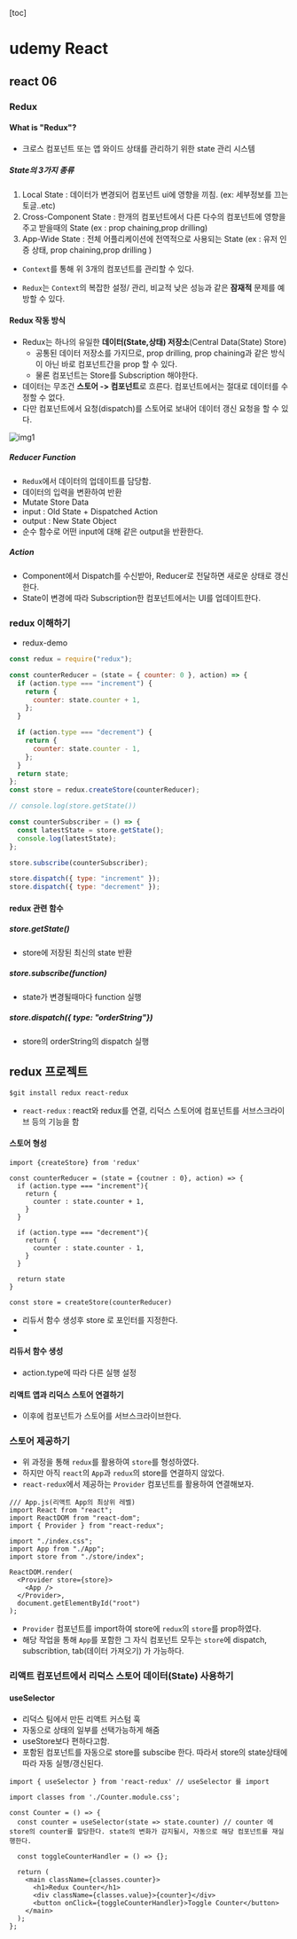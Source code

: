 [toc]
# udemy React 
## react 06
### Redux
#### What is "Redux"?
- 크로스 컴포넌트 또는 앱 와이드 상태를 관리하기 위한 state 관리 시스템

##### State의 3가지 종류
1. Local State : 데이터가 변경되어 컴포넌트 ui에 영향을 끼침. (ex: 세부정보를 끄는 토글..etc)
2. Cross-Component State : 한개의 컴포넌트에서 다른 다수의 컴포넌트에 영향을 주고 받을때의 State (ex : prop chaining,prop drilling)
3. App-Wide State : 전체 어플리케이션에 전역적으로 사용되는 State (ex : 유저 인증 상태, prop chaining,prop drilling )
- `Context`를 통해 위 3개의 컴포넌트를 관리할 수 있다.

- `Redux`는 `Context`의 복잡한 설정/ 관리, 비교적 낮은 성능과 같은 **잠재적** 문제를 예방할 수 있다.

#### Redux 작동 방식
- Redux는 하나의 유일한 **데이터(State,상태) 저장소**(Central Data(State) Store)
  - 공통된 데이터 저장소를 가지므로, prop drilling, prop chaining과 같은 방식이 아닌 바로 컴포넌트간을 prop 할 수 있다.
  - 물론 컴포넌트는 Store를 Subscription 해야한다.
- 데이터는 무조건 **스토어 -> 컴포넌트**로 흐른다. 컴포넌트에서는 절대로 데이터를 수정할 수 없다.
- 다만 컴포넌트에서 요청(dispatch)를 스토어로 보내어 데이터 갱신 요청을 할 수 있다.


![img1](./img/img1.jpg)

##### Reducer Function
- `Redux`에서 데이터의 업데이트를 담당함.
- 데이터의 입력을 변환하여 반환
- Mutate Store Data
- input : Old State + Dispatched Action
- output : New State Object
- 순수 함수로 어떤 input에 대해 같은 output을 반환한다. 


##### Action
- Component에서 Dispatch를 수신받아, Reducer로 전달하면 새로운 상태로 갱신한다.
- State이 변경에 따라 Subscription한 컴포넌트에서는 UI를 업데이트한다.

### redux 이해하기
- redux-demo
```javascript
const redux = require("redux");

const counterReducer = (state = { counter: 0 }, action) => {
  if (action.type === "increment") {
    return {
      counter: state.counter + 1,
    };
  }

  if (action.type === "decrement") {
    return {
      counter: state.counter - 1,
    };
  }
  return state;
};
const store = redux.createStore(counterReducer);

// console.log(store.getState())

const counterSubscriber = () => {
  const latestState = store.getState();
  console.log(latestState);
};

store.subscribe(counterSubscriber);

store.dispatch({ type: "increment" });
store.dispatch({ type: "decrement" });
```
#### redux 관련 함수
##### store.getState()
- store에 저장된 최신의 state 반환

##### store.subscribe(function)
- state가 변경될때마다 function 실행

##### store.dispatch({ type: "orderString"}) 
- store의 orderString의 dispatch 실행

## redux 프로젝트
```git bash
$git install redux react-redux
```
- `react-redux` : react와 redux를 연결, 리덕스 스토어에 컴포넌트를 서브스크라이브 등의 기능을 함

#### 스토어 형성
```react
import {createStore} from 'redux'

const counterReducer = (state = {coutner : 0}, action) => {
  if (action.type === "increment"){
    return {
      counter : state.counter + 1,
    }
  }

  if (action.type === "decrement"){
    return {
      counter : state.counter - 1,
    }
  }

  return state
}

const store = createStore(counterReducer)
```
- 리듀서 함수 생성후 store 로 포인터를 지정한다.
- 
#### 리듀서 함수 생성
- action.type에 따라 다른 실행 설정

#### 리액트 앱과 리덕스 스토어 연결하기
- 이후에 컴포넌트가 스토어를 서브스크라이브한다.

### 스토어 제공하기
- 위 과정을 통해 `redux`를 활용하여 `store`를 형성하였다.
- 하지만 아직 `react`의 `App`과 `redux`의 store를 연결하지 않았다.
- `react-redux`에서 제공하는 `Provider` 컴포넌트를 활용하여 연결해보자.

```react
/// App.js(리액트 App의 최상위 레벨)
import React from "react";
import ReactDOM from "react-dom";
import { Provider } from "react-redux";

import "./index.css";
import App from "./App";
import store from "./store/index";

ReactDOM.render(
  <Provider store={store}>
    <App />
  </Provider>,
  document.getElementById("root")
);
```
- `Provider` 컴포넌트를 import하여 store에 `redux`의 `store`를 prop하였다.
- 해당 작업을 통해 `App`를 포함한 그 자식 컴포넌트 모두는 `store`에 dispatch, subscribtion, tab(데이터 가져오기) 가 가능하다.

### 리액트 컴포넌트에서 리덕스 스토어 데이터(State) 사용하기
#### useSelector
- 리덕스 팀에서 만든 리액트 커스텀 훅
- 자동으로 상태의 일부를 선택가능하게 해줌
- useStore보다 편하다고함.
- 포함된 컴포넌트를 자동으로 store를 subscibe 한다. 따라서 store의 state상태에 따라 자동 실행/갱신된다.

```react
import { useSelector } from 'react-redux' // useSelector 를 import 

import classes from './Counter.module.css';

const Counter = () => {
  const counter = useSelector(state => state.counter) // counter 에 store의 counter를 할당한다. state의 변화가 감지될시, 자동으로 해당 컴포넌트를 재실행한다.
  
  const toggleCounterHandler = () => {};

  return (
    <main className={classes.counter}>
      <h1>Redux Counter</h1>
      <div className={classes.value}>{counter}</div>
      <button onClick={toggleCounterHandler}>Toggle Counter</button>
    </main>
  );
};
```
